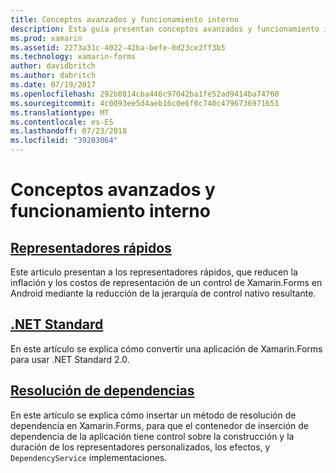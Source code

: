 ```yaml
---
title: Conceptos avanzados y funcionamiento interno
description: Esta guía presentan conceptos avanzados y funcionamiento interno de Xamarin.Forms. Actualmente incluye artículos sobre los representadores rápidos y .NET Standard.
ms.prod: xamarin
ms.assetid: 2273a31c-4022-42ba-befe-0d23ce2ff3b5
ms.technology: xamarin-forms
author: davidbritch
ms.author: dabritch
ms.date: 07/19/2017
ms.openlocfilehash: 292b0814cba446c97042ba1fe52ad9414ba74760
ms.sourcegitcommit: 4c0093ee5d4aeb16c0e6f0c740c4796736971651
ms.translationtype: MT
ms.contentlocale: es-ES
ms.lasthandoff: 07/23/2018
ms.locfileid: "39203064"
---
```

# <a name="advanced-concepts--internals"></a>Conceptos avanzados y funcionamiento interno

## <a name="fast-renderersfast-renderersmd"></a>[Representadores rápidos](fast-renderers.md)

Este artículo presentan a los representadores rápidos, que reducen la inflación y los costos de representación de un control de Xamarin.Forms en Android mediante la reducción de la jerarquía de control nativo resultante.

## <a name="net-standardnet-standardmd"></a>[.NET Standard](net-standard.md)

En este artículo se explica cómo convertir una aplicación de Xamarin.Forms para usar .NET Standard 2.0.

## <a name="dependency-resolutiondependency-resolutionmd"></a>[Resolución de dependencias](dependency-resolution.md)

En este artículo se explica cómo insertar un método de resolución de dependencia en Xamarin.Forms, para que el contenedor de inserción de dependencia de la aplicación tiene control sobre la construcción y la duración de los representadores personalizados, los efectos, y `DependencyService` implementaciones.
